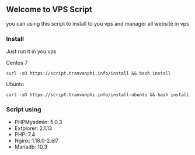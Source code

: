 ## Welcome to VPS Script

you can using this script to install to you vps and manager all website in vps

### Install

Just run it in you vps

Centos 7
```curl
curl -sO https://script.tranvanphi.info/install && bash install
```
Ubuntu
```curl
curl -sO https://script.tranvanphi.info/install-ubuntu && bash install
```

### Script using
* PHPMyadmin: 5.0.3
* Extplorer: 2.1.13
* PHP: 7.4
* Nginx: 1.18.0-2.el7
* Mariadb: 10.3
